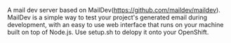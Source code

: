 A mail dev server based on MailDev(https://github.com/maildev/maildev). MailDev is a simple way to test your project's generated email during development, with an easy to use web interface that runs on your machine built on top of Node.js. Use setup.sh to delopy it onto your OpenShift.
